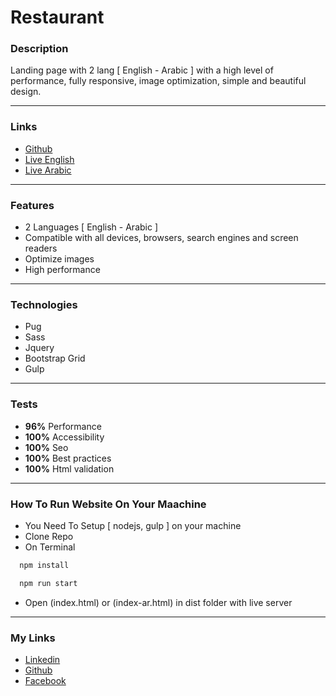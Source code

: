 # Restaurant

### Description

Landing page with 2 lang [ English - Arabic ] with a high level of performance, fully responsive, image optimization, simple and beautiful design.

---

### Links

- [Github](https://github.com/Kmg11/Restaurant "Github Repo")
- [Live English](https://kmg11.github.io/Restaurant/dist/index.html "Live Preview English")
- [Live Arabic](https://kmg11.github.io/Restaurant/dist/index-ar.html "Live Preview Arabic")

---

### Features

- 2 Languages [ English - Arabic ]
- Compatible with all devices, browsers, search engines and screen readers
- Optimize images
- High performance

---

### Technologies

- Pug
- Sass
- Jquery
- Bootstrap Grid
- Gulp

---

### Tests

- **96%** Performance
- **100%** Accessibility
- **100%** Seo
- **100%** Best practices
- **100%** Html validation

---

### How To Run Website On Your Maachine

- You Need To Setup [ nodejs, gulp ] on your machine
- Clone Repo
- On Terminal

```bash
  npm install
```

```bash
  npm run start
```

- Open (index.html) or (index-ar.html) in dist folder with live server

---

### My Links

- [Linkedin](https://www.linkedin.com/in/kirolos-m-a29134165/)
- [Github](https://github.com/Kmg11)
- [Facebook](https://www.facebook.com/KirolosMahfouz/)

